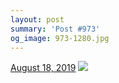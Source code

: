 ```yaml
---
layout: post
summary: 'Post #973'
og_image: 973-1280.jpg
---
```


<p>
  <time>
    <a href="/973">August 18, 2019</a>
  </time>
  <a href="/973">
    <img src="{{ site.assets_url }}/973-640.jpg" srcset="{{ site.assets_url }}/973-320.jpg 320w, {{ site.assets_url }}/973-640.jpg 640w, {{ site.assets_url }}/973-960.jpg 960w, {{ site.assets_url }}/973-1280.jpg 1280w" sizes="(min-width: 700px) 50vw, calc(100vw - 2rem)" />
  </a>
</p>
